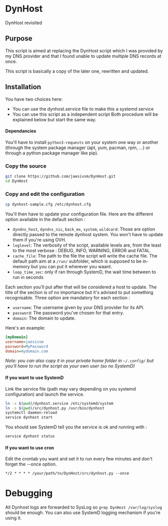# DynHost
DynHost revisited

## Purpose

This script is aimed at replacing the DynHost script which I was provided by my DNS provider and that I found unable to update multiple DNS records at once.

This script is basically a copy of the later one, rewritten and updated.

## Installation

You have two choices here:
 * You can use the dynhost.service file to make this a systemd service
 * You can use this script as a independent script
Both procedure will be explained below but start the same way.

#### Dependancies

You'll have to install ``python3-requests`` on your system one way or another (through the system package manager (apt, yum, pacman, rpm, ...) or through a python package manager like pip).

### Copy the source

```bash
git clone https://github.com/jaesivsm/DynHost.git
cd DynHost
```

### Copy and edit the configuration

```bash
cp dynhost-sample.cfg /etc/dynhost.cfg
```

You'll then have to update your configuration file. Here are the different option available in the default section :
 * ``dyndns_host``, ``dyndns_nic``, ``back_mx``, ``system``, ``wildcard``: Those are option directly passed to the remote dynhost system. You won't have to update them if you're using OVH.
 * ``loglevel``: The verbosity of the script, available levels are, from the least to the most verbose : DEBUG, INFO, WARNING, ERROR and FATAL.
 * ``cache_file``: The path to the file the script will write the cache file. The default path aim at a ``/run/`` subfolder, which is supposed to be in-memory but you can put it wherever you waant.
 * ``loop_time_sec``: only if ran through SystemD, the wait time between to run in seconds

Each section you'll put after that will be considered a host to update. The title of the section is of no importance but it's advised to put something recognisable. Three option are mandatory for each section :
 * ``username``: The username given by your DNS provider for its API.
 * ``password``: The password you've chosen for that entry.
 * ``domain``: The domain to update.

Here's an example:

```cfg
[myDomain]
username=jaesivsm
password=MyPassword
domain=mydomain.com
 ```

*Note: you can also copy it in your private home folder in ```~/.config/``` but you'll have to run the script as your own user (so no SystemD)*

#### If you want to use SystemD

Link the service file (path may vary depending on you systemd configuration) and launch the service.

```bash
ln -s $(pwd)/dynhost.service /etc/systemd/system
ln -s $(pwd)/src/dynhost.py /usr/bin/dynhost
systemctl daemon-reload
service dynhost start
```

You should see SystemD tell you the service is ok and running with :
```bash
service dynhost status
```

#### If you want to use cron
Edit the crontab you want and set it to run every few minutes and don't forget the --once option.

```
*/2 * * * * /your/path/to/DynHost/src/dynhost.py --once
```

# Debugging

All Dynhost logs are forwarded to SysLog so ``grep DynHost /var/log/syslog`` should be enough. You can also use SystemD logging mechanism if you're using it.
